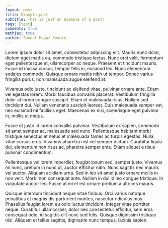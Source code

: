 ```yaml
---
layout: post
title: Example post
subtitle: This is just an example of a post!
tags: [test]
comments: true
mathjax: true
author: Samuel Magaz Romero
---
```


Lorem ipsum dolor sit amet, consectetur adipiscing elit. Mauris nunc dolor, dictum eget mattis eu, commodo tristique lectus. Nunc orci velit, fermentum eget pellentesque et, ullamcorper ac neque. Praesent et tincidunt mauris. Fusce id massa cursus, tempor felis in, euismod leo. Nunc elementum sodales commodo. Quisque ornare mattis nibh ut tempor. Donec varius fringilla purus, non malesuada augue eleifend at.

Vivamus odio justo, tincidunt ac eleifend vitae, pulvinar ornare ante. Etiam vel egestas lorem. Morbi faucibus convallis placerat. Vestibulum fringilla dolor at lorem congue suscipit. Etiam et malesuada risus. Nullam sed tincidunt dui. Nullam venenatis suscipit laoreet. Duis malesuada semper est, nec euismod mi facilisis eget. Maecenas ex nisi, scelerisque eget pulvinar in, mollis ut metus.

Fusce et justo id lorem convallis pulvinar. Vestibulum ex sapien, commodo sit amet semper ac, malesuada sed nunc. Pellentesque habitant morbi tristique senectus et netus et malesuada fames ac turpis egestas. Nulla vitae cursus eros. Vivamus pharetra nisl vel semper dictum. Curabitur ligula dui, elementum non risus ac, pharetra semper ante. Etiam aliquet a risus pulvinar condimentum.

Pellentesque vel lorem imperdiet, feugiat ipsum sed, semper justo. Vivamus mi nunc, pretium in nunc ut, auctor efficitur nibh. Nunc sagittis nec mauris vel auctor. Aliquam ac diam urna. Sed in leo sit amet justo ornare mollis in non velit. Morbi non consequat ante. Nullam in dui id leo congue tristique. In vulputate auctor leo. Fusce at mi et est ornare pretium a ultrices mauris.

Quisque interdum tincidunt neque vitae finibus. Orci varius natoque penatibus et magnis dis parturient montes, nascetur ridiculus mus. Phasellus feugiat lorem eu odio luctus tincidunt. Integer vitae porttitor neque. Curabitur ullamcorper, dolor nec consectetur efficitur, sem eros consequat odio, id sagittis elit nunc sed felis. Quisque dignissim tristique nisl. Aliquam et tellus sagittis, dignissim nunc tempus, lacinia sapien.
